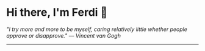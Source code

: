 <h1>Hi there, I'm Ferdi 👋</h1>

<p><em>
  "I try more and more to be myself, caring relatively little whether people approve or disapprove." — Vincent van Gogh
</em></p>

---
